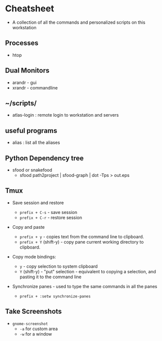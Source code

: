 # Cheatsheet
* A collection of all the commands and personalized scripts on this workstation

## Processes
* htop

## Dual Monitors
* arandr - gui
* xrandr - commandline

## ~/scripts/
* atlas-login : remote login to workstation and servers

## useful programs
* alias : list all the aliases

## Python Dependency tree
* sfood or snakefood
  - sfood path2project | sfood-graph | dot -Tps > out.eps

## Tmux
* Save session and restore
  - `prefix + C-s` - save session
  - `prefix + C-r` - restore session

* Copy and paste
  - `prefix + y` - copies text from the command line to clipboard.
  - `prefix + Y` (shift-y) - copy pane current working directory to clipboard.

* Copy mode bindings:
  - `y` - copy selection to system clipboard
  - `Y` (shift-y) - "put" selection - equivalent to copying a selection, and
  pasting it to the command line

* Synchronize panes - used to type the same commands in all the panes
  - `prefix + :setw synchronize-panes`

## Take Screenshots
* `gnome-screenshot`
   - `-a` for custom area
   - `-w` for a window